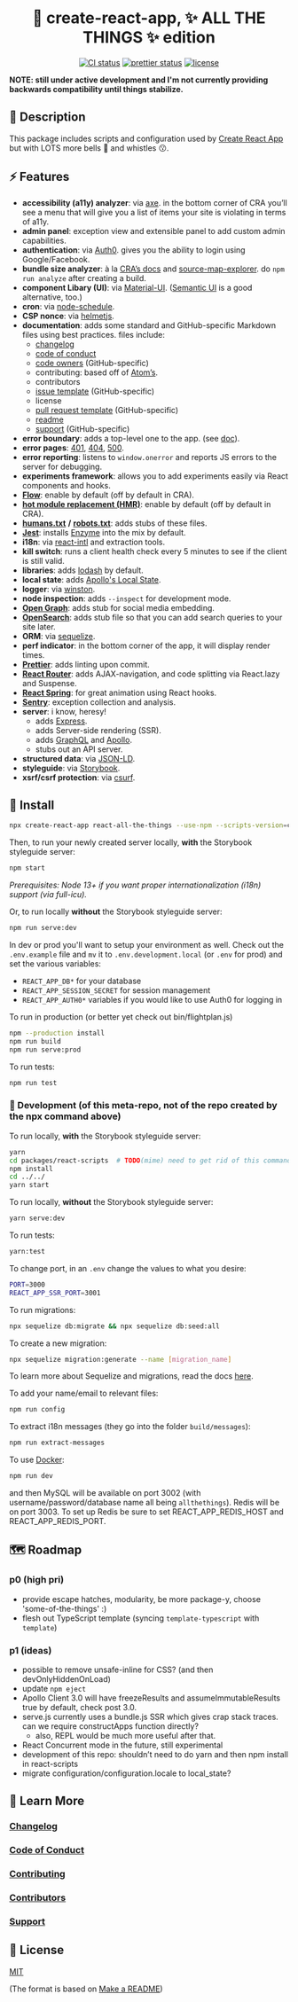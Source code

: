 <h1 align="center">
  🔮 create-react-app, ✨ ALL THE THINGS ✨ edition
</h1>

<p align="center">
  <a href="https://dev.azure.com/mimecuvalo/all-the-things/_build/latest?definitionId=1&branchName=master"><img src="https://dev.azure.com/mimecuvalo/all-the-things/_apis/build/status/mimecuvalo.all-the-things?branchName=master" alt="CI status" /></a>
  <a href="https://github.com/prettier/prettier"><img src="https://img.shields.io/badge/code_style-prettier-ff69b4.svg" alt="prettier status" /></a>
  <a href="https://github.com/mimecuvalo/all-the-things/docs/license.md"><img src="https://img.shields.io/badge/license-MIT-brightgreen.svg" alt="license" /></a>
</p>

<strong>NOTE: still under active development and I'm not currently providing backwards compatibility until things stabilize.</strong>

## 📯 Description

This package includes scripts and configuration used by [Create React App](https://github.com/facebook/create-react-app) but with LOTS more bells 🔔 and whistles 😗.

## ⚡ Features

- **accessibility (a11y) analyzer**: via [axe](https://www.google.com/search?q=axe-core&oq=axe-core&aqs=chrome..69i57.1485j0j7&sourceid=chrome&ie=UTF-8). in the bottom corner of CRA you’ll see a menu that will give you a list of items your site is violating in terms of a11y.
- **admin panel**: exception view and extensible panel to add custom admin capabilities.
- **authentication**: via [Auth0](https://auth0.com/). gives you the ability to login using Google/Facebook.
- **bundle size analyzer**: à la [CRA’s docs](https://facebook.github.io/create-react-app/docs/analyzing-the-bundle-size) and [source-map-explorer](https://www.npmjs.com/package/source-map-explorer). do `npm run analyze` after creating a build.
- **component Libary (UI)**: via [Material-UI](https://material-ui.com/). ([Semantic UI](https://react.semantic-ui.com/) is a good alternative, too.)
- **cron**: via [node-schedule](https://github.com/node-schedule/node-schedule).
- **CSP nonce**: via [helmetjs](https://helmetjs.github.io/).
- **documentation**: adds some standard and GitHub-specific Markdown files using best practices. files include:
  - [changelog](https://keepachangelog.com)
  - [code of conduct](https://www.contributor-covenant.org)
  - [code owners](https://help.github.com/articles/about-code-owners/) (GitHub-specific)
  - contributing: based off of [Atom’s](https://github.com/atom/atom/blob/master/CONTRIBUTING.md).
  - contributors
  - [issue template](https://help.github.com/articles/about-issue-and-pull-request-templates/) (GitHub-specific)
  - license
  - [pull request template](https://help.github.com/articles/about-issue-and-pull-request-templates/) (GitHub-specific)
  - [readme](https://www.makeareadme.com/)
  - [support](https://help.github.com/articles/adding-support-resources-to-your-project/) (GitHub-specific)
- **error boundary**: adds a top-level one to the app. (see [doc](https://reactjs.org/docs/error-boundaries.html)).
- **error pages**: [401](https://developer.mozilla.org/en-US/docs/Web/HTTP/Status/401), [404](https://developer.mozilla.org/en-US/docs/Web/HTTP/Status/404), [500](https://developer.mozilla.org/en-US/docs/Web/HTTP/Status/500).
- **error reporting**: listens to `window.onerror` and reports JS errors to the server for debugging.
- **experiments framework**: allows you to add experiments easily via React components and hooks.
- [**Flow**](https://flow.org): enable by default (off by default in CRA).
- [**hot module replacement (HMR)**](https://webpack.js.org/concepts/hot-module-replacement/): enable by default (off by default in CRA).
- [**humans.txt**](http://humanstxt.org/) **/** [**robots.txt**](http://www.robotstxt.org/): adds stubs of these files.
- [**Jest**](https://jestjs.io/): installs [Enzyme](https://airbnb.io/enzyme/) into the mix by default.
- **i18n**: via [react-intl](https://github.com/yahoo/react-intl/wiki#getting-started) and extraction tools.
- **kill switch**: runs a client health check every 5 minutes to see if the client is still valid.
- **libraries**: adds [lodash](https://lodash.com) by default.
- **local state**: adds [Apollo's Local State](https://www.apollographql.com/docs/react/data/local-state/).
- **logger**: via [winston](https://github.com/winstonjs/winston).
- **node inspection**: adds `--inspect` for development mode.
- [**Open Graph**](http://ogp.me/): adds stub for social media embedding.
- [**OpenSearch**](http://www.opensearch.org/Home): adds stub file so that you can add search queries to your site later.
- **ORM**: via [sequelize](http://docs.sequelizejs.com/).
- **perf indicator**: in the bottom corner of the app, it will display render times.
- [**Prettier**](https://prettier.io): adds linting upon commit.
- [**React Router**](https://reacttraining.com/react-router/): adds AJAX-navigation, and code splitting via React.lazy and Suspense.
- [**React Spring**](https://www.react-spring.io/): for great animation using React hooks.
- [**Sentry**](https://sentry.io/): exception collection and analysis.
- **server**: i know, heresy!
  - adds [Express](https://expressjs.com/).
  - adds Server-side rendering (SSR).
  - adds [GraphQL](https://graphql.org) and [Apollo](https://apollographql.com).
  - stubs out an API server.
- **structured data**: via [JSON-LD](https://developers.google.com/search/docs/guides/intro-structured-data).
- **styleguide**: via [Storybook](https://storybook.js.org).
- **xsrf/csrf protection**: via [csurf](https://github.com/expressjs/csurf).

## 💾 Install

```sh
npx create-react-app react-all-the-things --use-npm --scripts-version=cra-all-the-things
```

Then, to run your newly created server locally, **with** the Storybook styleguide server:

```sh
npm start
```
*Prerequisites: Node 13+ if you want proper internationalization (i18n) support (via full-icu).*

Or, to run locally **without** the Storybook styleguide server:

```sh
npm run serve:dev
```

In dev or prod you'll want to setup your environment as well. Check out the `.env.example` file and `mv` it to `.env.development.local` (or `.env` for prod) and set the various variables:

- `REACT_APP_DB*` for your database
- `REACT_APP_SESSION_SECRET` for session management
- `REACT_APP_AUTH0*` variables if you would like to use Auth0 for logging in

To run in production (or better yet check out bin/flightplan.js)
```sh
npm --production install
npm run build
npm run serve:prod
```

To run tests:
```sh
npm run test
```

### 🔨 Development (of this meta-repo, not of the repo created by the npx command above)

To run locally, **with** the Storybook styleguide server:
```sh
yarn
cd packages/react-scripts  # TODO(mime) need to get rid of this command eventually - it's a crutch
npm install
cd ../../
yarn start
```

To run locally, **without** the Storybook styleguide server:

```sh
yarn serve:dev
```

To run tests:

```sh
yarn:test
```

To change port, in an `.env` change the values to what you desire:
```sh
PORT=3000
REACT_APP_SSR_PORT=3001
```

To run migrations:

```sh
npx sequelize db:migrate && npx sequelize db:seed:all
```

To create a new migration:

```sh
npx sequelize migration:generate --name [migration_name]
```

To learn more about Sequelize and migrations, read the docs [here](https://sequelize.org/master/manual/migrations.html).

To add your name/email to relevant files:

```sh
npm run config
```

To extract i18n messages (they go into the folder `build/messages`):

```sh
npm run extract-messages
```

To use [Docker](https://docs.docker.com/compose/install/):

```sh
npm run dev
```
and then MySQL will be available on port 3002 (with username/password/database name all being `allthethings`).
Redis will be on port 3003. To set up Redis be sure to set REACT_APP_REDIS_HOST and REACT_APP_REDIS_PORT.

## 🗺️ Roadmap

### p0 (high pri)

- provide escape hatches, modularity, be more package-y, choose 'some-of-the-things' :)
- flesh out TypeScript template (syncing `template-typescript` with `template`)

### p1 (ideas)

- possible to remove unsafe-inline for CSS? (and then devOnlyHiddenOnLoad)
- update `npm eject`
- Apollo Client 3.0 will have freezeResults and assumeImmutableResults true by default, check post 3.0.
- serve.js currently uses a bundle.js SSR which gives crap stack traces. can we require constructApps function directly?
  - also, REPL would be much more useful after that.
- React Concurrent mode in the future, still experimental
- development of this repo: shouldn’t need to do yarn and then npm install in react-scripts
- migrate configuration/configuration.locale to local_state?

## 📙 Learn More

### [Changelog](changelog.md)

### [Code of Conduct](code_of_conduct.md)

### [Contributing](contributing.md)

### [Contributors](contributors.md)

### [Support](support.md)

## 📜 License

[MIT](license.md)

(The format is based on [Make a README](https://www.makeareadme.com/))
